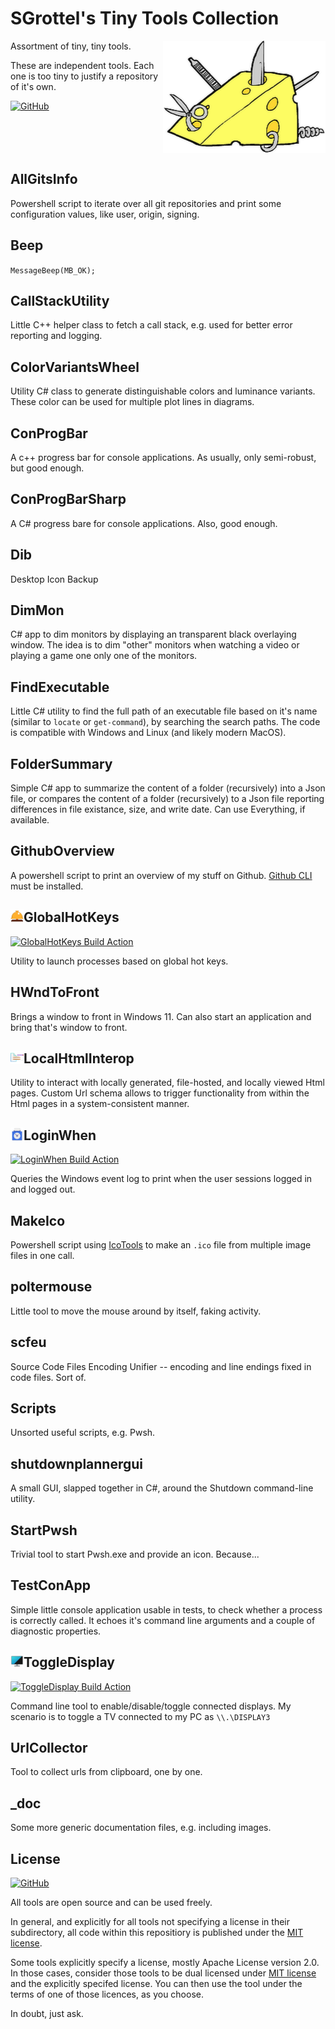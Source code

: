# SGrottel's Tiny Tools Collection
<img align="right" src="./_doc/swiss%20army%20cheese.png" alt="Swiss Army Cheese">

Assortment of tiny, tiny tools.

These are independent tools.
Each one is too tiny to justify a repository of it's own.

[![GitHub](https://img.shields.io/github/license/sgrottel/tiny-tools-collection)](./LICENSE)

<br clear="both"/>

## AllGitsInfo
Powershell script to iterate over all git repositories and print some configuration values, like user, origin, signing.

## Beep
`MessageBeep(MB_OK);`

## CallStackUtility
Little C++ helper class to fetch a call stack, e.g. used for better error reporting and logging.

## ColorVariantsWheel
Utility C# class to generate distinguishable colors and luminance variants.
These color can be used for multiple plot lines in diagrams.

## ConProgBar
A c++ progress bar for console applications.
As usually, only semi-robust, but good enough.

## ConProgBarSharp
A C# progress bare for console applications.
Also, good enough.

## Dib
Desktop Icon Backup

## DimMon
C# app to dim monitors by displaying an transparent black overlaying window.
The idea is to dim "other" monitors when watching a video or playing a game one only one of the monitors.

## FindExecutable
Little C# utility to find the full path of an executable file based on it's name (similar to `locate` or `get-command`), by searching the search paths.
The code is compatible with Windows and Linux (and likely modern MacOS).

## FolderSummary
Simple C# app to summarize the content of a folder (recursively) into a Json file, or compares the content of a folder (recursively) to a Json file reporting differences in file existance, size, and write date.
Can use Everything, if available.

## GithubOverview
A powershell script to print an overview of my stuff on Github.
[Github CLI](https://cli.github.com/) must be installed.

## GlobalHotKeys  <img align="left" src="./GlobalHotKeys/Bellhop Bell x48.png" style="height:1em" alt="GlobalHotKeys">
[![GlobalHotKeys Build Action](https://github.com/sgrottel/tiny-tools-collection/actions/workflows/GlobalHotKeys.yaml/badge.svg)](https://github.com/sgrottel/tiny-tools-collection/actions/workflows/GlobalHotKeys.yaml)

Utility to launch processes based on global hot keys.

## HWndToFront
Brings a window to front in Windows 11.
Can also start an application and bring that's window to front.

## LocalHtmlInterop  <img align="left" src="./LocalHtmlInterop/images/LocalHtmlInterop_x48.png" style="height:1em" alt="LocalHtmlInterop">
Utility to interact with locally generated, file-hosted, and locally viewed Html pages.
Custom Url schema allows to trigger functionality from within the Html pages in a system-consistent manner.

## LoginWhen  <img align="left" src="./LoginWhen/PunchCardClockx48.png" style="height:1em" alt="LoginWhen">
[![LoginWhen Build Action](https://github.com/sgrottel/tiny-tools-collection/actions/workflows/LoginWhen.yaml/badge.svg)](https://github.com/sgrottel/tiny-tools-collection/actions/workflows/LoginWhen.yaml)

Queries the Windows event log to print when the user sessions logged in and logged out.

## MakeIco
Powershell script using [IcoTools](https://github.com/jtippet/IcoTools) to make an `.ico` file from multiple image files in one call.

## poltermouse
Little tool to move the mouse around by itself, faking activity.

## scfeu
Source Code Files Encoding Unifier -- encoding and line endings fixed in code files. Sort of.

## Scripts
Unsorted useful scripts, e.g. Pwsh.

## shutdownplannergui
A small GUI, slapped together in C#, around the Shutdown command-line utility.

## StartPwsh
Trivial tool to start Pwsh.exe and provide an icon. Because...

## TestConApp
Simple little console application usable in tests, to check whether a process is correctly called.
It echoes it's command line arguments and a couple of diagnostic properties.

## ToggleDisplay  <img align="left" src="./ToggleDisplay/images/ToggleDisplay_x48.png" style="height:1em" alt="ToggleDisplay">
[![ToggleDisplay Build Action](https://github.com/sgrottel/tiny-tools-collection/actions/workflows/ToggleDisplay.yaml/badge.svg)](https://github.com/sgrottel/tiny-tools-collection/actions/workflows/ToggleDisplay.yaml)

Command line tool to enable/disable/toggle connected displays.
My scenario is to toggle a TV connected to my PC as `\\.\DISPLAY3`

## UrlCollector
Tool to collect urls from clipboard, one by one.

## _doc
Some more generic documentation files, e.g. including images.

## License
[![GitHub](https://img.shields.io/github/license/sgrottel/tiny-tools-collection)](./LICENSE)

All tools are open source and can be used freely.

In general, and explicitly for all tools not specifying a license in their subdirectory, all code within this repositiory is published under the [MIT license](./LICENSE).

Some tools explicitly specify a license, mostly Apache License version 2.0.
In those cases, consider those tools to be dual licensed under [MIT license](./LICENSE) and the explicitly specifed license.
You can then use the tool under the terms of one of those licences, as you choose.

In doubt, just ask.
